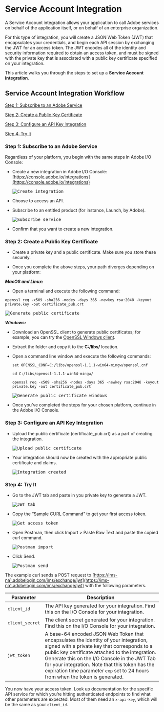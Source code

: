 # Service Account Integration

A Service Account integration allows your application to call Adobe services on behalf of the application itself, or on behalf of an enterprise organization.

For this type of integration, you will create a JSON Web Token (JWT) that encapsulates your credentials, and begin each API session by exchanging the JWT for an access token. The JWT encodes all of the identity and security information required to obtain an access token, and must be signed with the private key that is associated with a public key certificate specified on your integration.

This article walks you through the steps to set up a **Service Account integration**.

## Service Account Integration Workflow

[Step 1: Subscribe to an Adobe Service](#step-1-subscribe-to-an-adobe-service)

[Step 2: Create a Public Key Certificate](#step-2-create-a-public-key-certificate)

[Step 3: Configure an API Key Integration](#step-3-configure-an-api-key-integration)

[Step 4: Try It](#step-4-try-it)

### Step 1: Subscribe to an Adobe Service

Regardless of your platform, you begin with the same steps in Adobe I/O Console:

- Create a new integration in Adobe I/O Console: [https://console.adobe.io/integrations](https://console.adobe.io/integrations)

    <kbd>![Create integration](../Images/auth_jwtqs_01.png "Create an integration")</kbd> 

- Choose to access an API.

- Subscribe to an entitled product (for instance, Launch, by Adobe).

    <kbd>![Subscribe service](../Images/auth_jwtqs_02.png "Subscribe to a product or service")</kbd>

- Confirm that you want to create a new integration.

### Step 2: Create a Public Key Certificate

- Create a private key and a public certificate. Make sure you store these securely.

- Once you complete the above steps, your path diverges depending on your platform: 

_**MacOS and Linux:**_

- Open a terminal and execute the following command:  

```
openssl req -x509 -sha256 -nodes -days 365 -newkey rsa:2048 -keyout private.key -out certificate_pub.crt
```


<kbd>![Generate public certificate](../Images/auth_jwtqs_00.png "Generate Public certificate")</kbd>

_**Windows:**_

- Download an OpenSSL client to generate public certificates; for example, you can try the [OpenSSL Windows client](https://bintray.com/vszakats/generic/download_file?file_path=openssl-1.1.1-win64-mingw.zip).

- Extract the folder and copy it to the **C:/libs/** location.

- Open a command line window and execute the following commands:

    `set OPENSSL_CONF=C:/libs/openssl-1.1.1-win64-mingw/openssl.cnf`

    `cd C:/libs/openssl-1.1.1-win64-mingw/`

    `openssl req -x509 -sha256 -nodes -days 365 -newkey rsa:2048 -keyout private.key -out certificate_pub.crt`
    

    <kbd>![Generate public certificate windows](../Images/auth_jwtqs_000.png "Generate Public certificate windows")</kbd>

- Once you&rsquo;ve completed the steps for your chosen platform, continue in the Adobe I/O Console.

### Step 3: Configure an API Key Integration

- Upload the public certificate (certificate_pub.crt) as a part of creating the integration.

    <kbd>![Upload public certificate](../Images/auth_jwtqs_03.png "Upload public certificate")</kbd>

- Your integration should now be created with the appropriate public certificate and claims.

    <kbd>![Integration created](../Images/auth_jwtqs_04.png "Integration created")</kbd>
    
### Step 4: Try It

- Go to the JWT tab and paste in you private key to generate a JWT.

    <kbd>![JWT tab](../Images/auth_jwtqs_05.png "JWT tab")</kbd>

- Copy the &ldquo;Sample CURL Command&rdquo; to get your first access token. 

    <kbd>![Get access token](../Images/auth_jwtqs_06.png "Get access token")</kbd>


- Open Postman, then click Import &gt; Paste Raw Text and paste the copied curl command.

    <kbd>![Postman import](../Images/auth_jwtqs_07.png "Postman import")</kbd>

- Click Send.

    <kbd>![Postman send](../Images/auth_jwtqs_08.png "Postman send")</kbd>

The example curl sends a POST request to [https://ims-na1.adobelogin.com/ims/exchange/jwt](https://ims-na1.adobelogin.com/ims/exchange/jwt) with the following parameters.

| Parameter | Description|
|---|---|
| `client_id` | The API key generated for your integration. Find this on the I/O Console for your integration. |
| `client_secret` | The client secret generated for your integration. Find this on the I/O Console for your integration. |
| `jwt_token` | A base-64 encoded JSON Web Token that encapsulates the identity of your integration, signed with a private key that corresponds to a public key certificate attached to the integration. Generate this on the I/O Console in the JWT Tab for your integration. Note that this token has the expiration time parameter `exp` set to 24 hours from when the token is generated. | 

You now have your access token. Look up documentation for the specific API service for which you’re hitting authenticated endpoints to find what other parameters are expected. Most of them need an `x-api-key`, which will be the same as your `client_id`.
